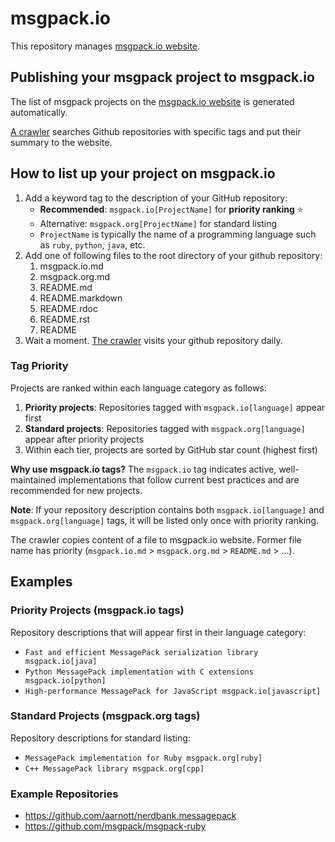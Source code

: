 # msgpack.io

This repository manages [msgpack.io website](http://msgpack.io/).

## Publishing your msgpack project to msgpack.io

The list of msgpack projects on the [msgpack.io website](http://msgpack.io/) is generated automatically.

[A crawler](https://github.com/AArnott/msgpack-website/blob/main/src/update-index.ts) searches Github repositories
with specific tags and put their summary to the website.

## How to list up your project on msgpack.io

1. Add a keyword tag to the description of your GitHub repository:
    * **Recommended**: ```msgpack.io[ProjectName]``` for **priority ranking** ⭐
    * Alternative: ```msgpack.org[ProjectName]``` for standard listing
    * ```ProjectName``` is typically the name of a programming language such as ```ruby```, ```python```, ```java```, etc.
2. Add one of following files to the root directory of your github repository:
    1. msgpack.io.md
    1. msgpack.org.md
    1. README.md
    1. README.markdown
    1. README.rdoc
    1. README.rst
    1. README
3. Wait a moment. [The crawler](https://github.com/AArnott/msgpack-website/blob/main/src/update-index.ts) visits your github repository daily.

### Tag Priority

Projects are ranked within each language category as follows:
1. **Priority projects**: Repositories tagged with `msgpack.io[language]` appear first
2. **Standard projects**: Repositories tagged with `msgpack.org[language]` appear after priority projects
3. Within each tier, projects are sorted by GitHub star count (highest first)

**Why use msgpack.io tags?** The `msgpack.io` tag indicates active, well-maintained implementations that follow current best practices and are recommended for new projects.

**Note**: If your repository description contains both `msgpack.io[language]` and `msgpack.org[language]` tags, it will be listed only once with priority ranking.

The crawler copies content of a file to msgpack.io website. Former file name has priority (```msgpack.io.md``` > ```msgpack.org.md``` > ```README.md``` > ...).

## Examples

### Priority Projects (msgpack.io tags)
Repository descriptions that will appear first in their language category:
* `Fast and efficient MessagePack serialization library msgpack.io[java]`
* `Python MessagePack implementation with C extensions msgpack.io[python]`
* `High-performance MessagePack for JavaScript msgpack.io[javascript]`

### Standard Projects (msgpack.org tags)
Repository descriptions for standard listing:
* `MessagePack implementation for Ruby msgpack.org[ruby]`
* `C++ MessagePack library msgpack.org[cpp]`

### Example Repositories
* https://github.com/aarnott/nerdbank.messagepack
* https://github.com/msgpack/msgpack-ruby

